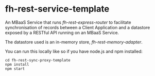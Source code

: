 fh-rest-service-template
========================


An MBaaS Service that runs _fh-rest-express-router_ to facilitate
synchronisation of records between a Client Application and a datastore exposed
by a RESTful API running on an MBaaS Service.

The datastore used is an in-memory store, _fh-rest-memory-adapter_.

You can run this locally like so if you have node.js and npm installed:

```
cd fh-rest-sync-proxy-template
npm install
npm start
```
